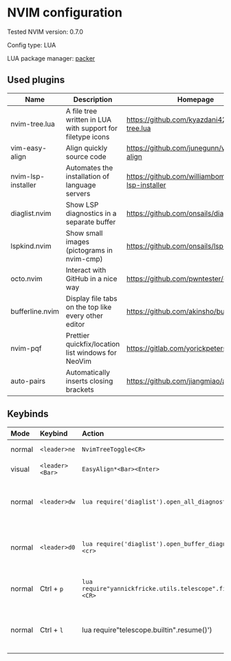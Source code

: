 # NVIM configuration

Tested NVIM version: 0.7.0

Config type: LUA

LUA package manager: [packer](https://github.com/wbthomason/packer.nvim)

## Used plugins

| Name               | Description                                                | Homepage                                           |
| ---                | ---                                                        | ---                                                |
| nvim-tree.lua      | A file tree written in LUA with support for filetype icons | https://github.com/kyazdani42/nvim-tree.lua        |
| vim-easy-align     | Align quickly source code                                  | https://github.com/junegunn/vim-easy-align         |
| nvim-lsp-installer | Automates the installation of language servers             | https://github.com/williamboman/nvim-lsp-installer |
| diaglist.nvim      | Show LSP diagnostics in a separate buffer                  | https://github.com/onsails/diaglist.nvim           |
| lspkind.nvim       | Show small images (pictograms in nvim-cmp)                 | https://github.com/onsails/lspkind.nvim            |
| octo.nvim          | Interact with GitHub in a nice way                         | https://github.com/pwntester/octo.nvim             |
| bufferline.nvim    | Display file tabs on the top like every other editor       | https://github.com/akinsho/bufferline.nvim         |
| nvim-pqf           | Prettier quickfix/location list windows for NeoVim         | https://gitlab.com/yorickpeterse/nvim-pqf          |
| auto-pairs         | Automatically inserts closing brackets                     | https://github.com/jiangmiao/auto-pairs            |

## Keybinds

| Mode   | Keybind         | Action                                                        | Description                                        |
| :----- | :--------       | :-------                                                      | :------------                                      |
| normal | `<leader>ne`    | `NvimTreeToggle<CR>`                                          | Open NvimTree                                      |
| visual | `<leader><Bar>` | `EasyAlign*<Bar><Enter>`                                      | Format GHFM table                                  |
| normal | `<leader>dw`    | `lua require('diaglist').open_all_diagnostics()<cr>`          | Open diagnostics for the whole directory           |
| normal | `<leader>d0`    | `lua require('diaglist').open_buffer_diagnostics()<cr>`       | Open diagnostics for the current buffer            |
| normal | Ctrl + `p`      | `lua require"yannickfricke.utils.telescope".find_files()<CR>` | Open the file search based on Telescope            |
| normal | Ctrl + `l`      | lua require"telescope.builtin".resume()<CR>')                 | Reopen the previous file search based on Telescope |
